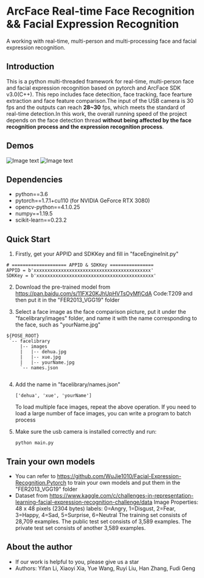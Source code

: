 # ArcFace Real-time Face Recognition && Facial Expression Recognition
A working with real-time, multi-person and multi-processing face and facial expression recognition.


## Introduction  ##
This is a python multi-threaded framework for real-time, multi-person face and facial expression recognition based on pytorch and ArcFace SDK v3.0(C++). This repo includes face detecition, face tracking, face fearture extraction and face feature comparison.The input of the USB camera is 30 fps and the outputs can reach **28~30** fps, which meets the standard of real-time detection.In this work, the overall running speed of the project depends on the face detection thread **without being affected by the face recognition process and the expression recognition process**.


## Demos ##
![Image text](https://raw.githubusercontent.com/WuJie1010/Facial-Expression-Recognition.Pytorch/master/demo/1.png)
![Image text](https://raw.githubusercontent.com/WuJie1010/Facial-Expression-Recognition.Pytorch/master/demo/2.png)

## Dependencies ##
- python==3.6
- pytorch==1.7.1+cu110 (for NVIDIA GeForce RTX 3080)
- opencv-python==4.1.0.25
- numpy==1.19.5
- scikit-learn==0.23.2

## Quick Start ##
1. Firstly, get your APPID and SDKKey and fill in "faceEngineInit.py"
  ```
  # ==================== APPID & SDKKey ================
  APPID = b'xxxxxxxxxxxxxxxxxxxxxxxxxxxxxxxxxxxxxxxxxxx'
  SDKKey = b'xxxxxxxxxxxxxxxxxxxxxxxxxxxxxxxxxxxxxxxxxxx'
  ```
2. Download the pre-trained model from https://pan.baidu.com/s/11FX20KJhUpHVTsOyMfjCdA Code:T209 and then put it in the "FER2013_VGG19" folder

3. Select a face image as the face comparison picture, put it under the "facelibrary/images" folder, and name it with the name corresponding to the face, such as "yourName.jpg"
  ```
  ${POSE_ROOT}
   `-- facelibrary
       |-- images
       |   |-- dehua.jpg
       |   |-- xue.jpg
       |   |-- yourName.jpg
       `-- names.json
        
   ```
4. Add the name in "facelibrary/names.json"
   ```
   ['dehua', 'xue', 'yourName']
   ```
   To load multiple face images, repeat the above operation. If you need to load a large number of face images, you can write a program to batch process

5. Make sure the usb camera is installed correctly and run:
   ```
   python main.py
   ```

## Train your own models ##
- You can refer to https://github.com/WuJie1010/Facial-Expression-Recognition.Pytorch to train your own models and put them in the "FER2013_VGG19" folder
- Dataset from https://www.kaggle.com/c/challenges-in-representation-learning-facial-expression-recognition-challenge/data
Image Properties: 48 x 48 pixels (2304 bytes)
labels: 0=Angry, 1=Disgust, 2=Fear, 3=Happy, 4=Sad, 5=Surprise, 6=Neutral
The training set consists of 28,709 examples. The public test set consists of 3,589 examples. The private test set consists of another 3,589 examples.

## About the author ##
- If our work is helpful to you, please give us a star
- Authors: Yifan Li, Xiaoyi Xia, Yue Wang, Ruyi Liu, Han Zhang, Fudi Geng
